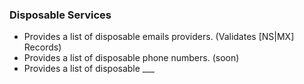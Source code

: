 ### Disposable Services

- Provides a list of disposable emails providers. (Validates [NS|MX] Records)
- Provides a list of disposable phone numbers. (soon)
- Provides a list of disposable ___
